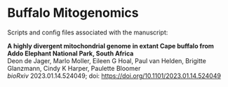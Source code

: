# Buffalo Mitogenomics
Scripts and config files associated with the manuscript:  

**A highly divergent mitochondrial genome in extant Cape buffalo from Addo Elephant National Park, South Africa**  
Deon de Jager, Marlo Moller, Eileen G Hoal, Paul van Helden, Brigitte Glanzmann, Cindy K Harper, Paulette Bloomer  
*bioRxiv* 2023.01.14.524049; doi: https://doi.org/10.1101/2023.01.14.524049
